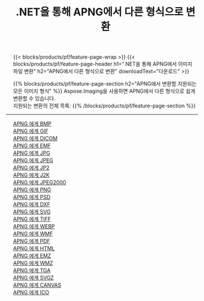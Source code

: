 ﻿---
title: .NET을 통해 APNG에서 다른 형식으로 변환 
weight: 3920
url: /ko/net/conversion/from/apng 
lang: ko
langdirlevel: 2
locales: zh-hans,ja,it,ru,de,es,fr,nl,id,lt,pl,pt,vi,tr,ko,zh-hant,ar,hi,th,sv,cs,uk,he
description: Aspose.Imaging을 사용하면 APNG에서 다른 형식으로 쉽게 변환할 수 있습니다.
---

{{< blocks/products/pf/feature-page-wrap >}}
{{< blocks/products/pf/feature-page-header h1=".NET을 통해 APNG에서 이미지 파일 변환" h2="APNG에서 다른 형식으로 변환" downloadText="다운로드" >}}


{{% blocks/products/pf/feature-page-section  h2="APNG에서 변환할 지원되는 모든 이미지 형식" %}}
Aspose.Imaging을 사용하면 APNG에서 다른 형식으로 쉽게 변환할 수 있습니다.
<br/>
지원되는 변환의 전체 목록:
{{% /blocks/products/pf/feature-page-section %}}
<div class="container-fluid productfamilypage bg-gray">
    <div class="convertypes bg-gray agp-content section">
        <div class="container">
		<hr style="margin-left:-20px;"/>
		<div class="row other-converters">
		    <div class='col-md-2 other-converter remove-lp remove-rp'><a href="/imaging/ko/net/conversion/apng-to-bmp" >APNG 에게 BMP</a></div><div class='col-md-2 other-converter remove-lp remove-rp'><a href="/imaging/ko/net/conversion/apng-to-gif" >APNG 에게 GIF</a></div><div class='col-md-2 other-converter remove-lp remove-rp'><a href="/imaging/ko/net/conversion/apng-to-dicom" >APNG 에게 DICOM</a></div><div class='col-md-2 other-converter remove-lp remove-rp'><a href="/imaging/ko/net/conversion/apng-to-emf" >APNG 에게 EMF</a></div><div class='col-md-2 other-converter remove-lp remove-rp'><a href="/imaging/ko/net/conversion/apng-to-jpg" >APNG 에게 JPG</a></div><div class='col-md-2 other-converter remove-lp remove-rp'><a href="/imaging/ko/net/conversion/apng-to-jpeg" >APNG 에게 JPEG</a></div><div class='col-md-2 other-converter remove-lp remove-rp'><a href="/imaging/ko/net/conversion/apng-to-jp2" >APNG 에게 JP2</a></div><div class='col-md-2 other-converter remove-lp remove-rp'><a href="/imaging/ko/net/conversion/apng-to-j2k" >APNG 에게 J2K</a></div><div class='col-md-2 other-converter remove-lp remove-rp'><a href="/imaging/ko/net/conversion/apng-to-jpeg2000" >APNG 에게 JPEG2000</a></div><div class='col-md-2 other-converter remove-lp remove-rp'><a href="/imaging/ko/net/conversion/apng-to-png" >APNG 에게 PNG</a></div><div class='col-md-2 other-converter remove-lp remove-rp'><a href="/imaging/ko/net/conversion/apng-to-psd" >APNG 에게 PSD</a></div><div class='col-md-2 other-converter remove-lp remove-rp'><a href="/imaging/ko/net/conversion/apng-to-dxf" >APNG 에게 DXF</a></div><div class='col-md-2 other-converter remove-lp remove-rp'><a href="/imaging/ko/net/conversion/apng-to-svg" >APNG 에게 SVG</a></div><div class='col-md-2 other-converter remove-lp remove-rp'><a href="/imaging/ko/net/conversion/apng-to-tiff" >APNG 에게 TIFF</a></div><div class='col-md-2 other-converter remove-lp remove-rp'><a href="/imaging/ko/net/conversion/apng-to-webp" >APNG 에게 WEBP</a></div><div class='col-md-2 other-converter remove-lp remove-rp'><a href="/imaging/ko/net/conversion/apng-to-wmf" >APNG 에게 WMF</a></div><div class='col-md-2 other-converter remove-lp remove-rp'><a href="/imaging/ko/net/conversion/apng-to-pdf" >APNG 에게 PDF</a></div><div class='col-md-2 other-converter remove-lp remove-rp'><a href="/imaging/ko/net/conversion/apng-to-html" >APNG 에게 HTML</a></div><div class='col-md-2 other-converter remove-lp remove-rp'><a href="/imaging/ko/net/conversion/apng-to-emz" >APNG 에게 EMZ</a></div><div class='col-md-2 other-converter remove-lp remove-rp'><a href="/imaging/ko/net/conversion/apng-to-wmz" >APNG 에게 WMZ</a></div><div class='col-md-2 other-converter remove-lp remove-rp'><a href="/imaging/ko/net/conversion/apng-to-tga" >APNG 에게 TGA</a></div><div class='col-md-2 other-converter remove-lp remove-rp'><a href="/imaging/ko/net/conversion/apng-to-svgz" >APNG 에게 SVGZ</a></div><div class='col-md-2 other-converter remove-lp remove-rp'><a href="/imaging/ko/net/conversion/apng-to-canvas" >APNG 에게 CANVAS</a></div><div class='col-md-2 other-converter remove-lp remove-rp'><a href="/imaging/ko/net/conversion/apng-to-ico" >APNG 에게 ICO</a></div>
                </div>
        </div>
    </div>
</div>
<br/>

